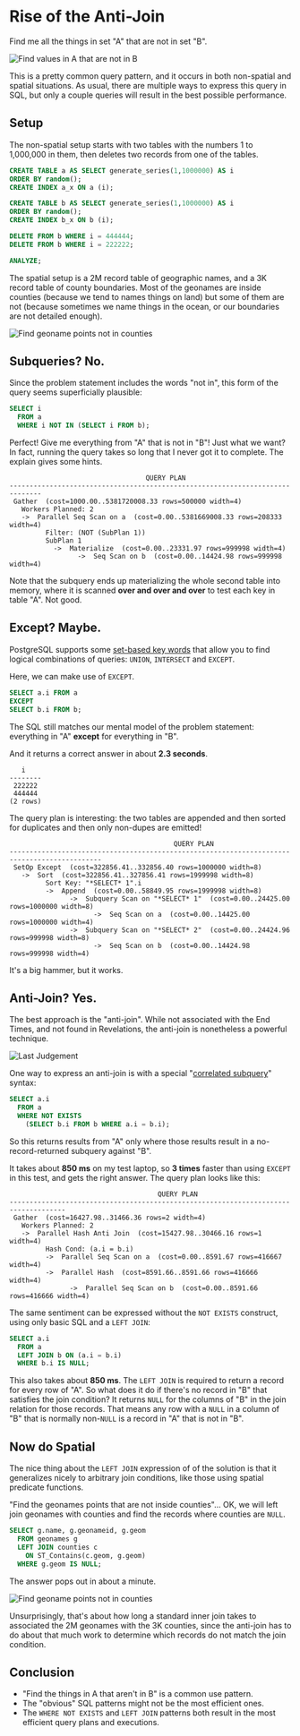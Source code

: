 # Rise of the Anti-Join

Find me all the things in set "A" that are not in set "B". 

![Find values in A that are not in B](tables.png)

This is a pretty common query pattern, and it occurs in both non-spatial and spatial situations. As usual, there are multiple ways to express this query in SQL, but only a couple queries will result in the best possible performance.

## Setup

The non-spatial setup starts with two tables with the numbers 1 to 1,000,000 in them, then deletes two records from one of the tables.

```sql
CREATE TABLE a AS SELECT generate_series(1,1000000) AS i 
ORDER BY random();
CREATE INDEX a_x ON a (i);

CREATE TABLE b AS SELECT generate_series(1,1000000) AS i
ORDER BY random();
CREATE INDEX b_x ON b (i);

DELETE FROM b WHERE i = 444444;
DELETE FROM b WHERE i = 222222;

ANALYZE;
```

The spatial setup is a 2M record table of geographic names, and a 3K record table of county boundaries. Most of the geonames are inside counties (because we tend to names things on land) but some of them are not (because sometimes we name things in the ocean, or our boundaries are not detailed enough).

![Find geoname points not in counties](points.jpg)


## Subqueries? No.

Since the problem statement includes the words "not in", this form of the query seems superficially plausible:

```sql
SELECT i 
  FROM a 
  WHERE i NOT IN (SELECT i FROM b);
```

Perfect! Give me everything from "A" that is not in "B"! Just what we want? In fact, running the query takes so long that I never got it to complete. The explain gives some hints.

```
                                  QUERY PLAN                                  
------------------------------------------------------------------------------
 Gather  (cost=1000.00..5381720008.33 rows=500000 width=4)
   Workers Planned: 2
   ->  Parallel Seq Scan on a  (cost=0.00..5381669008.33 rows=208333 width=4)
         Filter: (NOT (SubPlan 1))
         SubPlan 1
           ->  Materialize  (cost=0.00..23331.97 rows=999998 width=4)
                 ->  Seq Scan on b  (cost=0.00..14424.98 rows=999998 width=4)
```

Note that the subquery ends up materializing the whole second table into memory, where it is scanned **over and over and over** to test each key in table "A". Not good.


## Except? Maybe.

PostgreSQL supports some [set-based key words](https://www.postgresql.org/docs/current/queries-union.html) that allow you to find logical combinations of queries: `UNION`, `INTERSECT` and `EXCEPT`.

Here, we can make use of `EXCEPT`.

```sql
SELECT a.i FROM a
EXCEPT
SELECT b.i FROM b;
```

The SQL still matches our mental model of the problem statement: everything in "A" **except** for everything in "B".

And it returns a correct answer in about **2.3 seconds**.

```
   i    
--------
 222222
 444444
(2 rows)
```

The query plan is interesting: the two tables are appended and then sorted for duplicates and then only non-dupes are emitted!

```
                                         QUERY PLAN                                          
---------------------------------------------------------------------------------------------
 SetOp Except  (cost=322856.41..332856.40 rows=1000000 width=8)
   ->  Sort  (cost=322856.41..327856.41 rows=1999998 width=8)
         Sort Key: "*SELECT* 1".i
         ->  Append  (cost=0.00..58849.95 rows=1999998 width=8)
               ->  Subquery Scan on "*SELECT* 1"  (cost=0.00..24425.00 rows=1000000 width=8)
                     ->  Seq Scan on a  (cost=0.00..14425.00 rows=1000000 width=4)
               ->  Subquery Scan on "*SELECT* 2"  (cost=0.00..24424.96 rows=999998 width=8)
                     ->  Seq Scan on b  (cost=0.00..14424.98 rows=999998 width=4)
```

It's a big hammer, but it works.


## Anti-Join? Yes.

The best approach is the "anti-join". While not associated with the End Times, and not found in Revelations, the anti-join is nonetheless a powerful technique.

![Last Judgement](lastjudgement.jpg)

One way to express an anti-join is with a special "[correlated subquery](https://www.postgresql.org/docs/current/functions-subquery.html)" syntax:

```sql
SELECT a.i 
  FROM a
  WHERE NOT EXISTS
    (SELECT b.i FROM b WHERE a.i = b.i);
```

So this returns results from "A" only where those results result in a no-record-returned subquery against "B".

It takes about **850 ms** on my test laptop, so **3 times** faster than using `EXCEPT` in this test, and gets the right answer. The query plan looks like this:

```
                                     QUERY PLAN                                     
------------------------------------------------------------------------------------
 Gather  (cost=16427.98..31466.36 rows=2 width=4)
   Workers Planned: 2
   ->  Parallel Hash Anti Join  (cost=15427.98..30466.16 rows=1 width=4)
         Hash Cond: (a.i = b.i)
         ->  Parallel Seq Scan on a  (cost=0.00..8591.67 rows=416667 width=4)
         ->  Parallel Hash  (cost=8591.66..8591.66 rows=416666 width=4)
               ->  Parallel Seq Scan on b  (cost=0.00..8591.66 rows=416666 width=4)
```

The same sentiment can be expressed without the `NOT EXISTS` construct, using only basic SQL and a `LEFT JOIN`:

```sql
SELECT a.i
  FROM a
  LEFT JOIN b ON (a.i = b.i)
  WHERE b.i IS NULL;
```

This also takes about **850 ms**. The `LEFT JOIN` is required to return a record for every row of "A". So what does it do if there's no record in "B" that satisfies the join condition? It returns `NULL` for the columns of "B" in the join relation for those records. That means any row with a `NULL` in a column of "B" that is normally non-`NULL` is a record in "A" that is not in "B".


## Now do Spatial

The nice thing about the `LEFT JOIN` expression of of the solution is that it generalizes nicely to arbitrary join conditions, like those using spatial predicate functions.

"Find the geonames points that are not inside counties"... OK, we will left join geonames with counties and find the records where counties are `NULL`.

```sql
SELECT g.name, g.geonameid, g.geom
  FROM geonames g
  LEFT JOIN counties c
    ON ST_Contains(c.geom, g.geom)
  WHERE g.geom IS NULL;
```

The answer pops out in about a minute.

![Find geoname points not in counties](points-out.jpg)

Unsurprisingly, that's about how long a standard inner join takes to associated the 2M geonames with the 3K counties, since the anti-join has to do about that much work to determine which records do not match the join condition.


## Conclusion

* "Find the things in A that aren't in B" is a common use pattern.
* The "obvious" SQL patterns might not be the most efficient ones.
* The `WHERE NOT EXISTS` and `LEFT JOIN` patterns both result in the most efficient query plans and executions.

